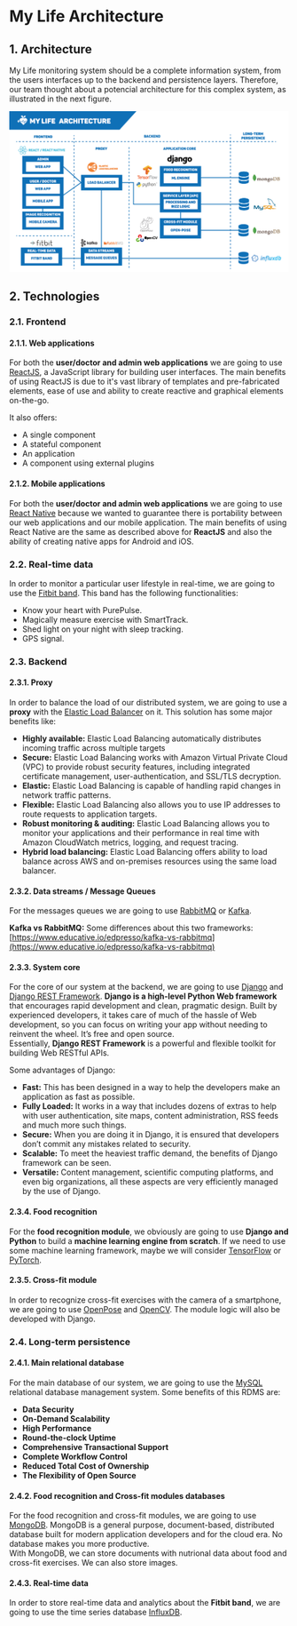 # My Life Architecture

## 1. Architecture

My Life monitoring system should be a complete information system, from the users interfaces up to the backend and persistence layers. Therefore, our team thought about a potencial architecture for this complex system, as illustrated in the next figure.

![mylife-architecture](mylife-architecture.png)

## 2. Technologies

### 2.1. Frontend

#### 2.1.1. Web applications  

For both the **user/doctor and admin web applications** we are going to use [ReactJS](https://reactjs.org/), a JavaScript library for building user interfaces. The main benefits of using ReactJS is due to it's vast library of templates and pre-fabricated elements, ease of use and ability to create reactive and graphical elements on-the-go.

It also offers:

* A single component  
* A stateful component  
* An application  
* A component using external plugins  

#### 2.1.2. Mobile applications


For both the **user/doctor and admin web applications** we are going to use [React Native](https://facebook.github.io/react-native/) because we wanted to guarantee there is portability between our web applications and our mobile application. The main benefits of using React Native are the same as described above for **ReactJS** and also the ability of creating native apps for Android and iOS.

### 2.2. Real-time data

In order to monitor a particular user lifestyle in real-time, we are going to use the [Fitbit band](https://www.fitbit.com/). This band has the following functionalities:

* Know your heart with PurePulse.
* Magically measure exercise with SmartTrack.
* Shed light on your night with sleep tracking.
* GPS signal.  

### 2.3. Backend  

#### 2.3.1. Proxy  

In order to balance the load of our distributed system, we are going to use a **proxy** with the [Elastic Load Balancer](https://aws.amazon.com/elasticloadbalancing/) on it. This solution has some major benefits like:  

* **Highly available:** Elastic Load Balancing automatically distributes incoming traffic across multiple targets
* **Secure:** Elastic Load Balancing works with Amazon Virtual Private Cloud (VPC) to provide robust security features, including integrated certificate management, user-authentication, and SSL/TLS decryption.  
* **Elastic:** Elastic Load Balancing is capable of handling rapid changes in network traffic patterns.  
* **Flexible:** Elastic Load Balancing also allows you to use IP addresses to route requests to application targets.  
* **Robust monitoring & auditing:** Elastic Load Balancing allows you to monitor your applications and their performance in real time with Amazon CloudWatch metrics, logging, and request tracing.  
* **Hybrid load balancing:** Elastic Load Balancing offers ability to load balance across AWS and on-premises resources using the same load balancer. 

#### 2.3.2. Data streams / Message Queues  

For the messages queues we are going to use [RabbitMQ](https://www.rabbitmq.com/) or [Kafka](https://kafka.apache.org/).  

**Kafka vs RabbitMQ:** Some differences about this two frameworks: [https://www.educative.io/edpresso/kafka-vs-rabbitmq](https://www.educative.io/edpresso/kafka-vs-rabbitmq)  

#### 2.3.3. System core  

For the core of our system at the backend, we are going to use [Django](https://www.djangoproject.com/) and [Django REST Framework](https://www.django-rest-framework.org/). 
**Django is a high-level Python Web framework** that encourages rapid development and clean, pragmatic design. Built by experienced developers, it takes care of much of the hassle of Web development, so you can focus on writing your app without needing to reinvent the wheel. It’s free and open source.  
Essentially, **Django REST Framework** is a powerful and flexible toolkit for building Web RESTful APIs.  

Some advantages of Django:

* **Fast:** This has been designed in a way to help the developers make an application as fast as possible.  
* **Fully Loaded:** It works in a way that includes dozens of extras to help with user authentication, site maps, content administration, RSS feeds and much more such things.  
* **Secure:** When you are doing it in Django, it is ensured that developers don’t commit any mistakes related to security. 
* **Scalable:** To meet the heaviest traffic demand, the benefits of Django framework can be seen.  
* **Versatile:** Content management, scientific computing platforms, and even big organizations, all these aspects are very efficiently managed by the use of Django.  

#### 2.3.4. Food recognition  

For the **food recognition module**, we obviously are going to use **Django and Python** to build a **machine learning engine from scratch**. If we need to use some machine learning framework, maybe we will consider [TensorFlow](https://www.tensorflow.org/) or [PyTorch](https://pytorch.org/).

#### 2.3.5. Cross-fit module  

In order to recognize cross-fit exercises with the camera of a smartphone, we are going to use [OpenPose](https://www.learnopencv.com/tag/openpose/) and [OpenCV](https://opencv.org/). The module logic will also be developed with Django.

### 2.4. Long-term persistence  

#### 2.4.1. Main relational database  

For the main database of our system, we are going to use the [MySQL](https://www.mysql.com/) relational database management system. Some benefits of this RDMS are:

* **Data Security**
* **On-Demand Scalability**
* **High Performance**
* **Round-the-clock Uptime**
* **Comprehensive Transactional Support**
* **Complete Workflow Control**
* **Reduced Total Cost of Ownership**
* **The Flexibility of Open Source**

#### 2.4.2. Food recognition and Cross-fit modules databases

For the food recognition and cross-fit modules, we are going to use [MongoDB](https://www.mongodb.com/). 
MongoDB is a general purpose, document-based, distributed database built for modern application developers and for the cloud era. No database makes you more productive.  
With MongoDB, we can store documents with nutrional data about food and cross-fit exercises. We can also store images.  

#### 2.4.3. Real-time data 

In order to store real-time data and analytics about the **Fitbit band**, we are going to use the time series database [InfluxDB](https://www.influxdata.com/).  


